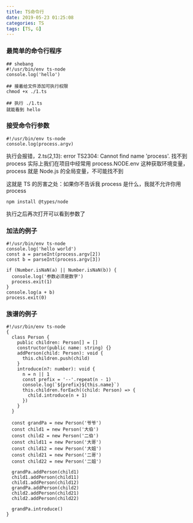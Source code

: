 ```yaml
---
title: TS命令行
date: 2019-05-23 01:25:08
categories: TS
tags: [TS, G]
---
```


### 最简单的命令行程序

```
## shebang
#!/usr/bin/env ts-node
console.log('hello')

## 接着给文件添加可执行权限
chmod +x ./1.ts

## 执行 ./1.ts
就能看到 hello
```

### 接受命令行参数

```
#!/usr/bin/env ts-node
console.log(process.argv)
```

执行会报错，2.ts(2,13): error TS2304: Cannot find name 'process'. 找不到 process
实际上我们在项目中经常用 process.NODE.env 这种获取环境变量，process 就是 Node.js 的全局变量，不可能找不到

这就是 TS 的厉害之处：如果你不告诉我 process 是什么，我就不允许你用 process

```
npm install @types/node
```

执行之后再次打开可以看到参数了

### 加法的例子

```
#!/usr/bin/env ts-node
console.log('hello world')
const a = parseInt(process.argv[2])
const b = parseInt(process.argv[3])

if (Number.isNaN(a) || Number.isNaN(b)) {
  console.log('参数必须是数字')
  process.exit(1)
}
console.log(a + b)
process.exit(0)
```

### 族谱的例子

```
#!/usr/bin/env ts-node
{
  class Person {
    public children: Person[] = []
    constructor(public name: string) {}
    addPerson(child: Person): void {
      this.children.push(child)
    }
    introduce(n?: number): void {
      n = n || 1
      const prefix = '--'.repeat(n - 1)
      console.log(`${prefix}${this.name}`)
      this.children.forEach((child: Person) => {
        child.introduce(n + 1)
      })
    }
  }

  const grandPa = new Person('爷爷')
  const child1 = new Person('大伯')
  const child2 = new Person('二伯')
  const child11 = new Person('大哥')
  const child12 = new Person('大姐')
  const child21 = new Person('二哥')
  const child22 = new Person('二姐')

  grandPa.addPerson(child1)
  child1.addPerson(child11)
  child1.addPerson(child12)
  grandPa.addPerson(child2)
  child2.addPerson(child21)
  child2.addPerson(child22)

  grandPa.introduce()
}
```
